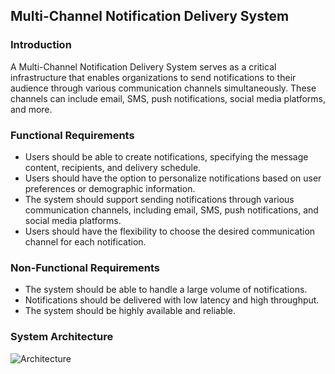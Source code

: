 
## Multi-Channel Notification Delivery System

### Introduction

A Multi-Channel Notification Delivery System serves as a critical infrastructure that enables organizations to send notifications to their audience through various communication channels simultaneously. These channels can include email, SMS, push notifications, social media platforms, and more.

### Functional Requirements

- Users should be able to create notifications, specifying the message content, recipients, and delivery schedule.
- Users should have the option to personalize notifications based on user preferences or demographic information.
- The system should support sending notifications through various communication channels, including email, SMS, push notifications, and social media platforms.
- Users should have the flexibility to choose the desired communication channel for each notification.


### Non-Functional Requirements

- The system should be able to handle a large volume of notifications.
- Notifications should be delivered with low latency and high throughput.
- The system should be highly available and reliable.

<!-- Capacity Estimation -->
<!-- DB Design -->
<!-- API Design -->

### System Architecture

![Architecture]('/assets/images/arch.png')
